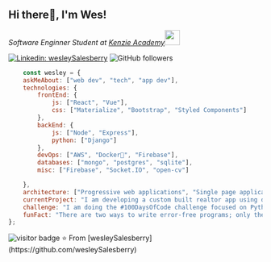 <h2>Hi there👋, I'm Wes! </h2>

<p><em>Software Enginner Student at <a href="https://www.kenzie.academy/" target="_blank">Kenzie Academy</a><img src="https://media.giphy.com/media/fYSnHlufseco8Fh93Z/giphy.gif" width="30"> 
</em></p>

[![Linkedin: wesleySalesberry](https://img.shields.io/badge/-wesleySalesberry-black?style=flat-square&logo=Linkedin&logoColor=white&link=https://www.linkedin.com/in/wessalesberry/)](https://www.linkedin.com/in/wessalesberry/)
![GitHub followers](https://img.shields.io/github/followers/wesleySalesberry?label=Follow&style=social)

```javascript
    const wesley = {
    askMeAbout: ["web dev", "tech", "app dev"],
    technologies: {
        frontEnd: {
            js: ["React", "Vue"],
            css: ["Materialize", "Bootstrap", "Styled Components"]
        },
        backEnd: {
            js: ["Node", "Express"],
            python: ["Django"]
        },
        devOps: ["AWS", "Docker🐳", "Firebase"],
        databases: ["mongo", "postgres", "sqlite"],
        misc: ["Firebase", "Socket.IO", "open-cv"]

    },
    architecture: ["Progressive web applications", "Single page applications"],
    currentProject: "I am developing a custom built realtor app using django and javascript",
    challenge: "I am doing the #100DaysOfCode challenge focused on Python and Django",
    funFact: "There are two ways to write error-free programs; only the third one works"
};
```

<img src="https://visitor-badge.glitch.me/badge?page_id=wesleySalesberry" alt="visitor badge"/>
 ⭐️ From [wesleySalesberry](https://github.com/wesleySalesberry)


